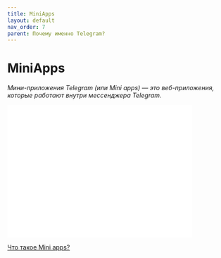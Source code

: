 ```yaml
---
title: MiniApps
layout: default
nav_order: 7
parent: Почему именно Telegram?
---
```


# MiniApps

_Мини-приложения Telegram (или Mini apps) — это веб-приложения, которые работают внутри мессенджера Telegram._

<iframe width="420" height="300" src="/assets/images/twa.mp4" frameborder="0" allowfullscreen></iframe>

[Что такое Mini apps?](https://docs.ton.org/develop/dapps/telegram-apps/ "Что такое Mini apps?")